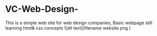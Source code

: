 # VC-Web-Design-
This is a simple web site for web design companies, Basic webpage still learning html& css concepts
![alt text](filename website.png )
